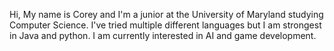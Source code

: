 Hi, My name is Corey and I'm a junior at the University of Maryland studying Computer Science. 
I've tried multiple different languages but I am strongest in Java and python.
I am currently interested in AI and game development.

